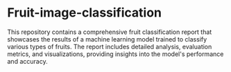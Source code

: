 # Fruit-image-classification
This repository contains a comprehensive fruit classification report that showcases the results of a machine learning model trained to classify various types of fruits. The report includes detailed analysis, evaluation metrics, and visualizations, providing insights into the model's performance and accuracy.
